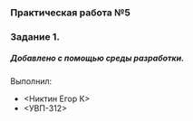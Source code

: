 ### Практическая работа №5
### Задание 1.
##### Добавлено с помощью среды разработки.
Выполнил:
* <Никтин Егор К>
* <УВП-312>